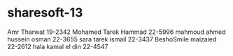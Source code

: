 sharesoft-13
============

Amr Tharwat 19-2342
Mohamed Tarek Hammad 22-5996
mahmoud ahmed hussein osman 22-3655
sara tarek ismail 22-3437
BeshoSmile
maizaied 22-2612
hala kamal el din 22-4547
